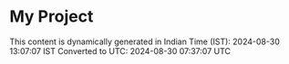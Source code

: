 # My Project

This content is dynamically generated in Indian Time (IST): 2024-08-30 13:07:07 IST
Converted to UTC: 2024-08-30 07:37:07 UTC

